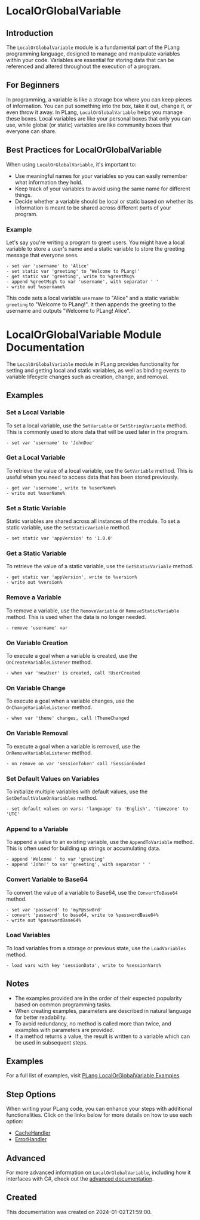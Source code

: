 
# LocalOrGlobalVariable

## Introduction
The `LocalOrGlobalVariable` module is a fundamental part of the PLang programming language, designed to manage and manipulate variables within your code. Variables are essential for storing data that can be referenced and altered throughout the execution of a program.

## For Beginners
In programming, a variable is like a storage box where you can keep pieces of information. You can put something into the box, take it out, change it, or even throw it away. In PLang, `LocalOrGlobalVariable` helps you manage these boxes. Local variables are like your personal boxes that only you can use, while global (or static) variables are like community boxes that everyone can share.

## Best Practices for LocalOrGlobalVariable
When using `LocalOrGlobalVariable`, it's important to:

- Use meaningful names for your variables so you can easily remember what information they hold.
- Keep track of your variables to avoid using the same name for different things.
- Decide whether a variable should be local or static based on whether its information is meant to be shared across different parts of your program.

### Example
Let's say you're writing a program to greet users. You might have a local variable to store a user's name and a static variable to store the greeting message that everyone sees.

```plang
- set var 'username' to 'Alice'
- set static var 'greeting' to 'Welcome to PLang!'
- get static var 'greeting', write to %greetMsg%
- append %greetMsg% to var 'username', with separator ' '
- write out %username%
```

This code sets a local variable `username` to "Alice" and a static variable `greeting` to "Welcome to PLang!". It then appends the greeting to the username and outputs "Welcome to PLang! Alice".


# LocalOrGlobalVariable Module Documentation

The `LocalOrGlobalVariable` module in PLang provides functionality for setting and getting local and static variables, as well as binding events to variable lifecycle changes such as creation, change, and removal.

## Examples

### Set a Local Variable
To set a local variable, use the `SetVariable` or `SetStringVariable` method. This is commonly used to store data that will be used later in the program.

```plang
- set var 'username' to 'JohnDoe'
```

### Get a Local Variable
To retrieve the value of a local variable, use the `GetVariable` method. This is useful when you need to access data that has been stored previously.

```plang
- get var 'username', write to %userName%
- write out %userName%
```

### Set a Static Variable
Static variables are shared across all instances of the module. To set a static variable, use the `SetStaticVariable` method.

```plang
- set static var 'appVersion' to '1.0.0'
```

### Get a Static Variable
To retrieve the value of a static variable, use the `GetStaticVariable` method.

```plang
- get static var 'appVersion', write to %version%
- write out %version%
```

### Remove a Variable
To remove a variable, use the `RemoveVariable` or `RemoveStaticVariable` method. This is used when the data is no longer needed.

```plang
- remove 'username' var
```

### On Variable Creation
To execute a goal when a variable is created, use the `OnCreateVariableListener` method.

```plang
- when var 'newUser' is created, call !UserCreated
```

### On Variable Change
To execute a goal when a variable changes, use the `OnChangeVariableListener` method.

```plang
- when var 'theme' changes, call !ThemeChanged
```

### On Variable Removal
To execute a goal when a variable is removed, use the `OnRemoveVariableListener` method.

```plang
- on remove on var 'sessionToken' call !SessionEnded
```

### Set Default Values on Variables
To initialize multiple variables with default values, use the `SetDefaultValueOnVariables` method.

```plang
- set default values on vars: 'language' to 'English', 'timezone' to 'UTC'
```

### Append to a Variable
To append a value to an existing variable, use the `AppendToVariable` method. This is often used for building up strings or accumulating data.

```plang
- append 'Welcome ' to var 'greeting'
- append 'John!' to var 'greeting', with separator ' '
```

### Convert Variable to Base64
To convert the value of a variable to Base64, use the `ConvertToBase64` method.

```plang
- set var 'password' to 'myP@ssw0rd'
- convert 'password' to base64, write to %passwordBase64%
- write out %passwordBase64%
```

### Load Variables
To load variables from a storage or previous state, use the `LoadVariables` method.

```plang
- load vars with key 'sessionData', write to %sessionVars%
```

## Notes
- The examples provided are in the order of their expected popularity based on common programming tasks.
- When creating examples, parameters are described in natural language for better readability.
- To avoid redundancy, no method is called more than twice, and examples with parameters are provided.
- If a method returns a value, the result is written to a variable which can be used in subsequent steps.


## Examples
For a full list of examples, visit [PLang LocalOrGlobalVariable Examples](https://github.com/PLangHQ/plang/tree/main/Tests/LocalOrGlobalVariable).

## Step Options
When writing your PLang code, you can enhance your steps with additional functionalities. Click on the links below for more details on how to use each option:

- [CacheHandler](/CachingHandler.md)
- [ErrorHandler](/ErrorHandler.md)




## Advanced
For more advanced information on `LocalOrGlobalVariable`, including how it interfaces with C#, check out the [advanced documentation](./PLang.Modules.LocalOrGlobalVariableModule_advanced.md).

## Created
This documentation was created on 2024-01-02T21:59:00.
